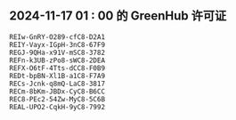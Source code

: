 ## 2024-11-17 01 : 00 的 GreenHub 许可证
```
REIw-GnRY-O289-cfC8-D2A1
REIY-Vayx-IGpH-3nC8-67F9
REGJ-9QHa-x91V-mSC8-3782
REFn-k3UB-zPo8-sWC8-2DEA
REFX-O6tF-4Tts-dCC8-F0B9
REDt-bpBN-Xl1B-a1C8-F7A9
RECs-Jcnk-q8mQ-LaC8-3817
RECm-8bKm-JBDx-CyC8-B6CC
REC8-PEc2-54Zw-MyC8-5C6B
REAL-UPO2-CqkH-9yC8-7992
```
